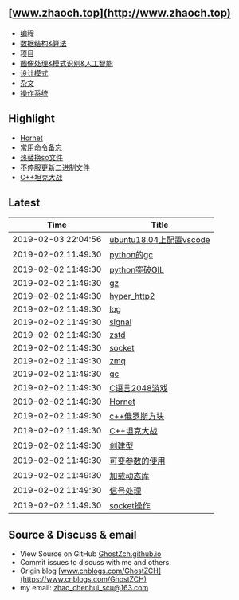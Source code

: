 ## [www.zhaoch.top](http://www.zhaoch.top)
+ [编程](编程)
+ [数据结构&算法](数据结构&算法)
+ [项目](项目)
+ [图像处理&模式识别&人工智能](图像处理&模式识别&人工智能)
+ [设计模式](设计模式)
+ [杂文](杂文)
+ [操作系统](操作系统)

## Highlight

+ [Hornet](项目/Hornet.md)
+ [常用命令备忘](操作系统/linux/常用命令备忘.md)
+ [热替换so文件](操作系统/linux/热替换so文件.md)
+ [不停服更新二进制文件](操作系统/linux/不停服更新二进制文件.md)
+ [C++坦克大战](项目/C++坦克大战.md)

## Latest 

|Time|Title|
|--|--|
|2019-02-03 22:04:56|[ubuntu18.04上配置vscode](编程/go/ubuntu18.04上配置vscode.md)|
|2019-02-02 11:49:30|[python的gc](编程/python/python的gc.md)|
|2019-02-02 11:49:30|[python突破GIL](编程/python/python突破GIL.md)|
|2019-02-02 11:49:30|[gz](编程/python/python常用库使用/gz.md)|
|2019-02-02 11:49:30|[hyper_http2](编程/python/python常用库使用/hyper_http2.md)|
|2019-02-02 11:49:30|[log](编程/python/python常用库使用/log.md)|
|2019-02-02 11:49:30|[signal](编程/python/python常用库使用/signal.md)|
|2019-02-02 11:49:30|[zstd](编程/python/python常用库使用/zstd.md)|
|2019-02-02 11:49:30|[socket](编程/python/python常用库使用/socket.md)|
|2019-02-02 11:49:30|[zmq](编程/python/python常用库使用/zmq.md)|
|2019-02-02 11:49:30|[gc](编程/python/python常用库使用/gc.md)|
|2019-02-02 11:49:30|[C语言2048游戏](项目/C语言2048游戏.md)|
|2019-02-02 11:49:30|[Hornet](项目/Hornet.md)|
|2019-02-02 11:49:30|[c++俄罗斯方块](项目/c++俄罗斯方块.md)|
|2019-02-02 11:49:30|[C++坦克大战](项目/C++坦克大战.md)|
|2019-02-02 11:49:30|[创建型](设计模式/创建型.md)|
|2019-02-02 11:49:30|[可变参数的使用](编程/c_cpp/可变参数的使用.md)|
|2019-02-02 11:49:30|[加载动态库](编程/c_cpp/加载动态库.md)|
|2019-02-02 11:49:30|[信号处理](编程/c_cpp/信号处理.md)|
|2019-02-02 11:49:30|[socket操作](编程/c_cpp/socket操作.md)|

## Source & Discuss & email

+ View Source on GitHub [GhostZch.github.io](https://github.com/GhostZCH/GhostZch.github.io/)
+ Commit issues to discuss with me and others.
+ Origin blog [www.cnblogs.com/GhostZCH](https://www.cnblogs.com/GhostZCH)
+ my email: zhao_chenhui_scu@163.com
